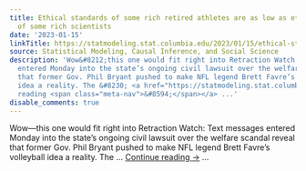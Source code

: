 ```yaml
---
title: Ethical standards of some rich retired athletes are as low as ethical standards
  of some rich scientists
date: '2023-01-15'
linkTitle: https://statmodeling.stat.columbia.edu/2023/01/15/ethical-standards-of-some-rich-retired-athletes-are-as-low-as-ethical-standards-of-some-rich-scientists/
source: Statistical Modeling, Causal Inference, and Social Science
description: 'Wow&#8212;this one would fit right into Retraction Watch: Text messages
  entered Monday into the state’s ongoing civil lawsuit over the welfare scandal reveal
  that former Gov. Phil Bryant pushed to make NFL legend Brett Favre’s volleyball
  idea a reality. The &#8230; <a href="https://statmodeling.stat.columbia.edu/2023/01/15/ethical-standards-of-some-rich-retired-athletes-are-as-low-as-ethical-standards-of-some-rich-scientists/">Continue
  reading <span class="meta-nav">&#8594;</span></a> ...'
disable_comments: true
---
```

Wow&#8212;this one would fit right into Retraction Watch: Text messages entered Monday into the state’s ongoing civil lawsuit over the welfare scandal reveal that former Gov. Phil Bryant pushed to make NFL legend Brett Favre’s volleyball idea a reality. The &#8230; <a href="https://statmodeling.stat.columbia.edu/2023/01/15/ethical-standards-of-some-rich-retired-athletes-are-as-low-as-ethical-standards-of-some-rich-scientists/">Continue reading <span class="meta-nav">&#8594;</span></a> ...